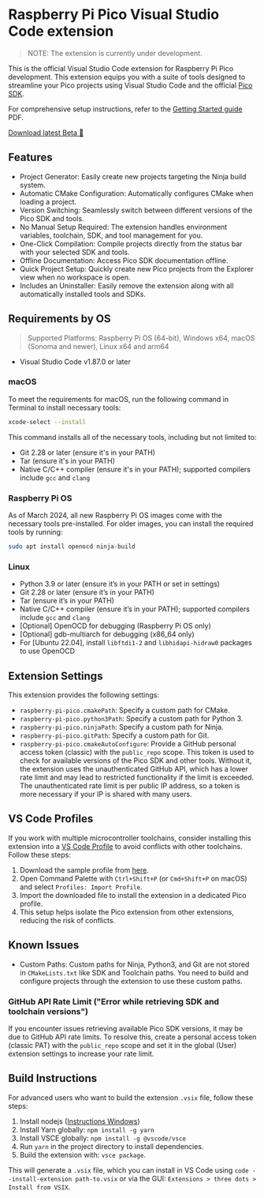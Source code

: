 # Raspberry Pi Pico Visual Studio Code extension

> NOTE: The extension is currently under development.

This is the official Visual Studio Code extension for Raspberry Pi Pico development. This extension equips you with a suite of tools designed to streamline your Pico projects using Visual Studio Code and the official [Pico SDK](https://github.com/raspberrypi/pico-sdk).

For comprehensive setup instructions, refer to the [Getting Started guide](https://datasheets.raspberrypi.com/pico/getting-started-with-pico.pdf) PDF.

[Download latest Beta 📀](https://github.com/raspberrypi/pico-vscode/releases)

## Features

- Project Generator: Easily create new projects targeting the Ninja build system.
- Automatic CMake Configuration: Automatically configures CMake when loading a project.
- Version Switching: Seamlessly switch between different versions of the Pico SDK and tools.
- No Manual Setup Required: The extension handles environment variables, toolchain, SDK, and tool management for you.
- One-Click Compilation: Compile projects directly from the status bar with your selected SDK and tools.
- Offline Documentation: Access Pico SDK documentation offline.
- Quick Project Setup: Quickly create new Pico projects from the Explorer view when no workspace is open.
- Includes an Uninstaller: Easily remove the extension along with all automatically installed tools and SDKs.

## Requirements by OS

> Supported Platforms: Raspberry Pi OS (64-bit), Windows x64, macOS (Sonoma and newer), Linux x64 and arm64

- Visual Studio Code v1.87.0 or later

### macOS
To meet the requirements for macOS, run the following command in Terminal to install necessary tools:
```zsh
xcode-select --install
```
This command installs all of the necessary tools, including but not limited to:
- Git 2.28 or later (ensure it's in your PATH)
- Tar (ensure it's in your PATH)
- Native C/C++ compiler (ensure it's in your PATH); supported compilers include `gcc` and `clang`

### Raspberry Pi OS
As of March 2024, all new Raspberry Pi OS images come with the necessary tools pre-installed. For older images, you can install the required tools by running: 

```bash
sudo apt install openocd ninja-build
```

### Linux
- Python 3.9 or later (ensure it’s in your PATH or set in settings)
- Git 2.28 or later (ensure it’s in your PATH)
- Tar (ensure it’s in your PATH)
- Native C/C++ compiler (ensure it’s in your PATH); supported compilers include `gcc` and `clang`
- \[Optional\] OpenOCD for debugging (Raspberry Pi OS only)
- \[Optional\] gdb-multiarch for debugging (x86_64 only)
- For \[Ubuntu 22.04\], install `libftdi1-2` and `libhidapi-hidraw0` packages to use OpenOCD

## Extension Settings

This extension provides the following settings:

* `raspberry-pi-pico.cmakePath`: Specify a custom path for CMake.
* `raspberry-pi-pico.python3Path`: Specify a custom path for Python 3.
* `raspberry-pi-pico.ninjaPath`: Specify a custom path for Ninja.
* `raspberry-pi-pico.gitPath`: Specify a custom path for Git.
* `raspberry-pi-pico.cmakeAutoConfigure`: Provide a GitHub personal access token (classic) with the `public_repo` scope. This token is used to check for available versions of the Pico SDK and other tools. Without it, the extension uses the unauthenticated GitHub API, which has a lower rate limit and may lead to restricted functionality if the limit is exceeded. The unauthenticated rate limit is per public IP address, so a token is more necessary if your IP is shared with many users.

## VS Code Profiles

If you work with multiple microcontroller toolchains, consider installing this extension into a [VS Code Profile](https://code.visualstudio.com/docs/editor/profiles) to avoid conflicts with other toolchains. Follow these steps:

1. Download the sample profile from [here](scripts/Pico.code-profile).
2. Open Command Palette with `Ctrl+Shift+P` (or `Cmd+Shift+P` on macOS) and select `Profiles: Import Profile`.
3. Import the downloaded file to install the extension in a dedicated Pico profile.
4. This setup helps isolate the Pico extension from other extensions, reducing the risk of conflicts.

## Known Issues

- Custom Paths: Custom paths for Ninja, Python3, and Git are not stored in `CMakeLists.txt` like SDK and Toolchain paths. You need to build and configure projects through the extension to use these custom paths.

### GitHub API Rate Limit ("Error while retrieving SDK and toolchain versions")

If you encounter issues retrieving available Pico SDK versions, it may be due to GitHub API rate limits. To resolve this, create a personal access token (classic PAT) with the `public_repo` scope and set it in the global (User) extension settings to increase your rate limit.

## Build Instructions

For advanced users who want to build the extension `.vsix` file, follow these steps:

1. Install nodejs ([Instructions Windows](https://learn.microsoft.com/en-us/windows/dev-environment/javascript/nodejs-on-windows))
2. Install Yarn globally: `npm install -g yarn`
3. Install VSCE globally: `npm install -g @vscode/vsce`
4. Run `yarn` in the project directory to install dependencies.
5. Build the extension with: `vsce package`.

This will generate a `.vsix` file, which you can install in VS Code using `code --install-extension path-to.vsix` or via the GUI: `Extensions > three dots > Install from VSIX`.
